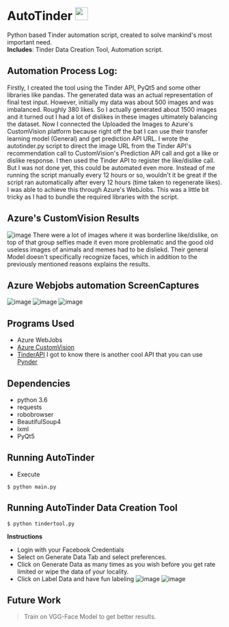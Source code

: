 # AutoTinder <img src="https://user-images.githubusercontent.com/12884292/50386865-98662d80-06f8-11e9-881f-285d04dbeb19.png" width="30" height="30">


Python based Tinder automation script, created to solve mankind's most important need. <br/>
**Includes**: Tinder Data Creation Tool, Automation script.<br/>
## Automation Process Log:
Firstly, I created the tool using the Tinder API, PyQt5 and some other libraries like pandas. The generated data was an actual representation of final test input. However, initially my data was about 500 images and was imbalanced. Roughly 380 likes. So I actually generated about 1500 images and it turned out I had a lot of dislikes in these images ultimately balancing the dataset. Now I connected the Uploaded the Images to Azure's CustomVision platform because right off the bat I can use their transfer learning model (General) and get prediction API URL. I wrote the autotinder.py script to direct the image URL from the Tinder API's recommendation call to CustomVision's Prediction API call and got a like or dislike response. I then used the Tinder API to register the like/dislike call.
But I was not done yet, this could be automated even more. Instead of me running the script manually every 12 hours or so, wouldn't it be great if the script ran automatically after every 12 hours (time taken to regenerate likes). I was able to achieve this through Azure's WebJobs. This was a little bit tricky as I had to bundle the required libraries with the script.
## Azure's CustomVision Results
![image](https://user-images.githubusercontent.com/12884292/50387252-8daf9680-0700-11e9-9eb3-5d52ff8b546e.png)
There were a lot of images where it was borderline like/dislike, on top of that group selfies made it even more problematic and the good old useless images of animals and memes had to be disliekd. Their general Model doesn't specifically recognize faces, which in addition to the previously mentioned reasons explains the results.

## Azure Webjobs automation ScreenCaptures
![image](https://user-images.githubusercontent.com/12884292/50387303-5ee5f000-0701-11e9-9caf-4a91c43626f1.png)
![image](https://user-images.githubusercontent.com/12884292/50387305-7329ed00-0701-11e9-9516-170e3d6bb2b7.png)
![image](https://user-images.githubusercontent.com/12884292/50387308-8341cc80-0701-11e9-96cb-c97efd30a916.png)



## Programs Used
* Azure WebJobs
* [Azure CustomVision](https://www.customvision.ai)
* [TinderAPI](https://github.com/fbessez/Tinder)
  I got to know there is another cool API that you can use [Pynder](https://github.com/charliewolf/pynder)

## Dependencies
* python 3.6
* requests
* robobrowser
* BeautifulSoup4
* lxml
* PyQt5 

## Running AutoTinder
* Execute
```
$ python main.py
```

## Running AutoTinder Data Creation Tool
```
$ python tindertool.py
```
__Instructions__
  - Login with your Facebook Credentials
  - Select on Generate Data Tab and select preferences.
  - Click on Generate Data as many times as you wish before you get rate limited or wipe the data of your locality.
  - Click on Label Data and have fun labeling 
![image](https://user-images.githubusercontent.com/12884292/50387067-cbaabb80-06fc-11e9-95fc-f87fedc95893.png)
![image](https://user-images.githubusercontent.com/12884292/50387121-9eaad880-06fd-11e9-80d5-0b066fbc9cd2.png)

## Future Work
> Train on VGG-Face Model to get better results.





